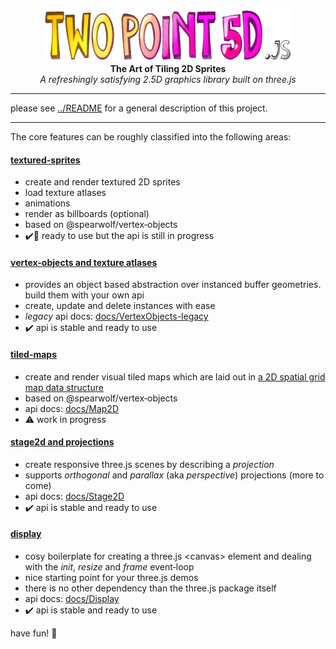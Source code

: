 <p align="center">
  <img width="400" height="84" src="twopoint5d-logo.png">
	<br>
  <b>The Art of Tiling 2D Sprites</b>
	<br>
  <em>A refreshingly satisfying 2.5D graphics library built on three.js</em>
</p>

---

please see [../README](../../README.md) for a general description of this project.

---

The core features can be roughly classified into the following areas:

#### [textured-sprites](src/sprites/)
- create and render textured 2D sprites
- load texture atlases
- animations
- render as billboards (optional)
- based on @spearwolf/vertex&#x2011;objects
- :heavy_check_mark::rocket: ready to use but the api is still in progress

#### [vertex-objects and texture atlases](src/vertexObjects/)
- provides an object based abstraction over instanced buffer geometries. build them with your own api
- create, update and delete instances with ease
- _legacy_ api docs: [docs/VertexObjects-legacy](../../docs/VertexObjects-legacy.md)
- :heavy_check_mark: api is stable and ready to use

#### [tiled-maps](src/tiledMaps/)
- create and render visual tiled maps which are laid out in [a 2D spatial grid map data structure](../../docs/Map2D.md)
- based on @spearwolf/vertex&#x2011;objects
- api docs: [docs/Map2D](../../docs/Map2D.md)
- :warning: work in progress

#### [stage2d and projections](src/stage/)
- create responsive three.js scenes by describing a _projection_
- supports _orthogonal_ and _parallax_ (aka _perspective_) projections (more to come)
- api docs: [docs/Stage2D](../../docs/Stage2D.md)
- :heavy_check_mark: api is stable and ready to use

#### [display](src/display/)
- cosy boilerplate for creating a three.js &lt;canvas&gt; element and dealing with the _init_, _resize_ and _frame_ event&#x2011;loop
- nice starting point for your three.js demos
- there is no other dependency than the three.js package itself
- api docs: [docs/Display](../../docs/Display.md)
- :heavy_check_mark: api is stable and ready to use

have fun!
:rocket:
